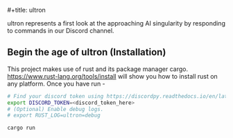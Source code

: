 #+title: ultron

ultron represents a first look at the approaching AI singularity by responding to commands in our Discord channel.

## Begin the age of ultron (Installation)

This project makes use of rust and its package manager cargo. https://www.rust-lang.org/tools/install will show you how to install rust on any platform. Once you have run - 

```sh
# Find your discord token using https://discordpy.readthedocs.io/en/latest/discord.html
export DISCORD_TOKEN=<discord_token_here>
# (Optional) Enable debug logs.
# export RUST_LOG=ultron=debug

cargo run
```
